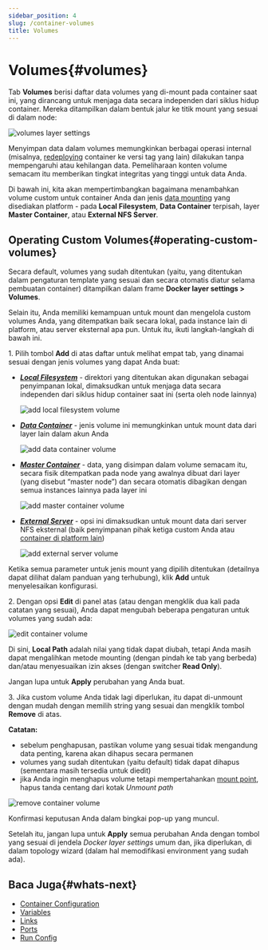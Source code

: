 ```yaml
---
sidebar_position: 4
slug: /container-volumes
title: Volumes
---
```


# Volumes{#volumes}

Tab **Volumes** berisi daftar data volumes yang di-mount pada container saat ini, yang dirancang untuk menjaga data secara independen dari siklus hidup container. Mereka ditampilkan dalam bentuk jalur ke titik mount yang sesuai di dalam node:

<img src="https://assets.dewacloud.com/dewacloud-docs/container/configuration/volumes/volumes-1.png" alt="volumes layer settings" max-width="100%"/>

Menyimpan data dalam volumes memungkinkan berbagai operasi internal (misalnya, [redeploying](<https://docs.dewacloud.com/docs/container-redeploy/>) container ke versi tag yang lain) dilakukan tanpa mempengaruhi atau kehilangan data. Pemeliharaan konten volume semacam itu memberikan tingkat integritas yang tinggi untuk data Anda.

Di bawah ini, kita akan mempertimbangkan bagaimana menambahkan volume custom untuk container Anda dan jenis [data mounting](<https://docs.dewacloud.com/docs/mount-points/>) yang disediakan platform - pada **Local Filesystem**, **Data Container** terpisah, layer **Master Container**, atau **External NFS Server**.

## Operating Custom Volumes{#operating-custom-volumes}

Secara default, volumes yang sudah ditentukan (yaitu, yang ditentukan dalam pengaturan template yang sesuai dan secara otomatis diatur selama pembuatan container) ditampilkan dalam frame **Docker layer settings > Volumes**.

Selain itu, Anda memiliki kemampuan untuk mount dan mengelola custom volumes Anda, yang ditempatkan baik secara lokal, pada instance lain di platform, atau server eksternal apa pun. Untuk itu, ikuti langkah-langkah di bawah ini.

1\. Pilih tombol **Add** di atas daftar untuk melihat empat tab, yang dinamai sesuai dengan jenis volumes yang dapat Anda buat:

  * _**[Local Filesystem](<https://docs.dewacloud.com/docs/local-filesystem-storage/>)**_ \- direktori yang ditentukan akan digunakan sebagai penyimpanan lokal, dimaksudkan untuk menjaga data secara independen dari siklus hidup container saat ini (serta oleh node lainnya)
  
    <img src="https://assets.dewacloud.com/dewacloud-docs/container/configuration/volumes/volumes-2.png" alt="add local filesystem volume" max-width="100%"/>

  * _**[Data Container](<https://docs.dewacloud.com/docs/mount-points/>)**_ \- jenis volume ini memungkinkan untuk mount data dari layer lain dalam akun Anda 
  
    <img src="https://assets.dewacloud.com/dewacloud-docs/container/configuration/volumes/volumes-3.png" alt="add data container volume" max-width="100%"/>

  * _**[Master Container](<https://docs.dewacloud.com/docs/mount-points/>)**_ \- data, yang disimpan dalam volume semacam itu, secara fisik ditempatkan pada node yang awalnya dibuat dari layer (yang disebut “master node”) dan secara otomatis dibagikan dengan semua instances lainnya pada layer ini 
  
    <img src="https://assets.dewacloud.com/dewacloud-docs/container/configuration/volumes/volumes-4.png" alt="add master container volume" max-width="100%"/>

  * _**[External Server](<https://docs.dewacloud.com/docs/mount-points/>)**_ \- opsi ini dimaksudkan untuk mount data dari server NFS eksternal (baik penyimpanan pihak ketiga custom Anda atau [container di platform lain](<https://docs.dewacloud.com/docs/configure-external-nfs-server/>)) 
  
    <img src="https://assets.dewacloud.com/dewacloud-docs/container/configuration/volumes/volumes-5.png" alt="add external server volume" max-width="100%"/>

Ketika semua parameter untuk jenis mount yang dipilih ditentukan (detailnya dapat dilihat dalam panduan yang terhubung), klik **Add** untuk menyelesaikan konfigurasi.

2\. Dengan opsi **Edit** di panel atas (atau dengan mengklik dua kali pada catatan yang sesuai), Anda dapat mengubah beberapa pengaturan untuk volumes yang sudah ada:

<img src="https://assets.dewacloud.com/dewacloud-docs/container/configuration/volumes/volumes-6.png" alt="edit container volume" max-width="100%"/>

Di sini, **Local Path** adalah nilai yang tidak dapat diubah, tetapi Anda masih dapat mengalihkan metode mounting (dengan pindah ke tab yang berbeda) dan/atau menyesuaikan izin akses (dengan switcher **Read Only**).

Jangan lupa untuk **Apply** perubahan yang Anda buat.

3\. Jika custom volume Anda tidak lagi diperlukan, itu dapat di-unmount dengan mudah dengan memilih string yang sesuai dan mengklik tombol **Remove** di atas.

**Catatan:**

  * sebelum penghapusan, pastikan volume yang sesuai tidak mengandung data penting, karena akan dihapus secara permanen
  * volumes yang sudah ditentukan (yaitu default) tidak dapat dihapus (sementara masih tersedia untuk diedit)
  * jika Anda ingin menghapus volume tetapi mempertahankan [mount point](<https://docs.dewacloud.com/docs/mount-points/>), hapus tanda centang dari kotak _Unmount path_

<img src="https://assets.dewacloud.com/dewacloud-docs/container/configuration/volumes/volumes-7.png" alt="remove container volume" max-width="100%"/>

Konfirmasi keputusan Anda dalam bingkai pop-up yang muncul.

Setelah itu, jangan lupa untuk **Apply** semua perubahan Anda dengan tombol yang sesuai di jendela _Docker layer settings_ umum dan, jika diperlukan, di dalam topology wizard (dalam hal memodifikasi environment yang sudah ada).

## Baca Juga{#whats-next}

  * [Container Configuration](<https://docs.dewacloud.com/docs/container-configuration/>)
  * [Variables](<https://docs.dewacloud.com/docs/container-variables/>)
  * [Links](<https://docs.dewacloud.com/docs/container-links/>)
  * [Ports](<https://docs.dewacloud.com/docs/container-ports/>)
  * [Run Config](<https://docs.dewacloud.com/docs/container-run-configuration/>)